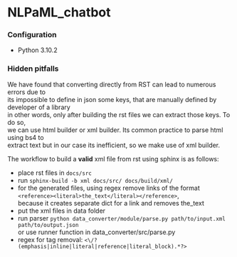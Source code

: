 # NLPaML_chatbot

### Configuration

- Python 3.10.2

### Hidden pitfalls

We have found that converting directly from RST can lead to numerous errors due to\
its impossible to define in json some keys, that are manually defined by developer of a library\
in other words, only after building the rst files we can extract those keys. To do so,\
we can use html builder or xml builder. Its common practice to parse html using bs4 to \
extract text but in our case its inefficient, so we make use of xml builder.

The workflow to build a **valid** xml file from rst using sphinx is as follows:

- place rst files in `docs/src`
- run `sphinx-build -b xml docs/src/ docs/build/xml/`
- for the generated files, using regex remove links of the format
`<reference><literal>the_text</literal></reference>`,\
because it creates separate dict for a link and removes the_text
- put the xml files in data folder
- run parser `python data_converter/module/parse.py path/to/input.xml path/to/output.json`\
or use runner function in data_converter/src/parse.py
- regex for tag removal: `<\/?(emphasis|inline|literal|reference|literal_block).*?>`

